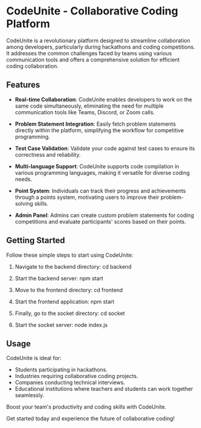 # CodeUnite - Collaborative Coding Platform

CodeUnite is a revolutionary platform designed to streamline collaboration among developers, particularly during hackathons and coding competitions. It addresses the common challenges faced by teams using various communication tools and offers a comprehensive solution for efficient coding collaboration.

## Features

- **Real-time Collaboration**: CodeUnite enables developers to work on the same code simultaneously, eliminating the need for multiple communication tools like Teams, Discord, or Zoom calls.

- **Problem Statement Integration**: Easily fetch problem statements directly within the platform, simplifying the workflow for competitive programming.

- **Test Case Validation**: Validate your code against test cases to ensure its correctness and reliability.

- **Multi-language Support**: CodeUnite supports code compilation in various programming languages, making it versatile for diverse coding needs.

- **Point System**: Individuals can track their progress and achievements through a points system, motivating users to improve their problem-solving skills.

- **Admin Panel**: Admins can create custom problem statements for coding competitions and evaluate participants' scores based on their points.

## Getting Started

Follow these simple steps to start using CodeUnite:

1. Navigate to the backend directory:
cd backend




2. Start the backend server:
npm start




3. Move to the frontend directory:
cd frontend




4. Start the frontend application:
npm start




5. Finally, go to the socket directory:
cd socket




6. Start the socket server:
node index.js




## Usage

CodeUnite is ideal for:

- Students participating in hackathons.
- Industries requiring collaborative coding projects.
- Companies conducting technical interviews.
- Educational institutions where teachers and students can work together seamlessly.

Boost your team's productivity and coding skills with CodeUnite.

Get started today and experience the future of collaborative coding!
